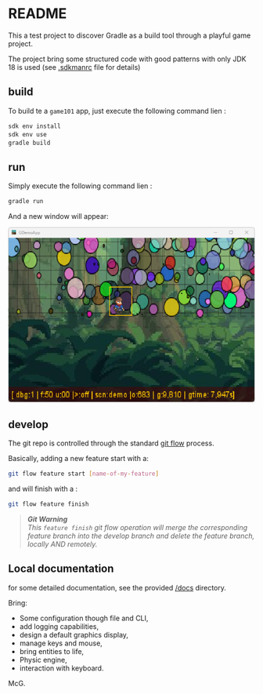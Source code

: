 # README

This a test project to discover Gradle as a build tool through a playful game project.

The project bring some structured code with good patterns with only JDK 18 is used (see [.sdkmanrc](.sdkmanrc) file for
details)

## build

To build te a `game101` app, just execute the following command lien :

```bash
sdk env install
sdk env use
gradle build
```

## run

Simply execute the following command lien :

```bash
gradle run
```

And a new window will appear:

![Current chapter is about Entity](docs/illustrations/figure-adding_scene_and_manager.png "Current chapter is about Entity")

## develop

The git repo is controlled through the
standard [git flow](https://danielkummer.github.io/git-flow-cheatsheet/index.html "visit official git flow documentation")
process.

Basically, adding a new feature start with a:

```bash
git flow feature start [name-of-my-feature]
```

and will finish with a :

```bash
git flow feature finish
```

> _**Git Warning**_<br/>_This `feature finish` git flow operation will merge the corresponding feature branch into the
develop branch and delete the feature branch, locally AND remotely._

## Local documentation

for some detailed documentation, see the provided [/docs](docs/index.md) directory.

Bring:

- Some configuration though file and CLI,
- add logging capabilities,
- design a default graphics display,
- manage keys and mouse,
- bring entities to life,
- Physic engine,
- interaction with keyboard.

McG.
